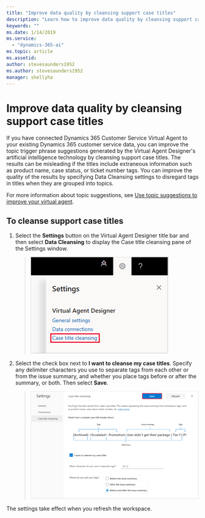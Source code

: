 ```yaml
---
title: "Improve data quality by cleansing support case titles"
description: "Learn how to improve data quality by cleansing support case titles in Customer Service Virtual Agent."
keywords: ""
ms.date: 1/14/2019
ms.service:
  - "dynamics-365-ai"
ms.topic: article
ms.assetid: 
author: stevesaunders1952
ms.author: stevesaunders1952
manager: shellyha
---
```


# Improve data quality by cleansing support case titles

If you have connected Dynamics 365 Customer Service Virtual Agent to your existing Dynamics 365 customer service data, you can improve the topic trigger phrase suggestions generated by the Virtual Agent Designer's artificial intelligence technology by cleansing support case titles. The results can be misleading if the titles include extraneous information such as product name, case status, or ticket number tags. You can improve the quality of the results by specifying Data Cleansing settings to disregard tags in titles when they are grouped into topics.

For more information about topic suggestions, see [Use topic suggestions to improve your virtual agent](how-to-suggestions.md).

## To cleanse support case titles

1. Select the **Settings** button on the Virtual Agent Designer title bar and then select **Data Cleansing** to display the Case title cleansing pane of the Settings window.

   > ![Display cleansing pane](media/case-title-cleansing.PNG)

2. Select the check box next to **I want to cleanse my case titles**. Specify any delimiter characters you use to separate tags from each other or from the issue summary, and whether you place tags before or after the summary, or both. Then select **Save**.

   > ![Case Titles toggle](media/cleanse-titles.PNG)

The settings take effect when you refresh the workspace.
